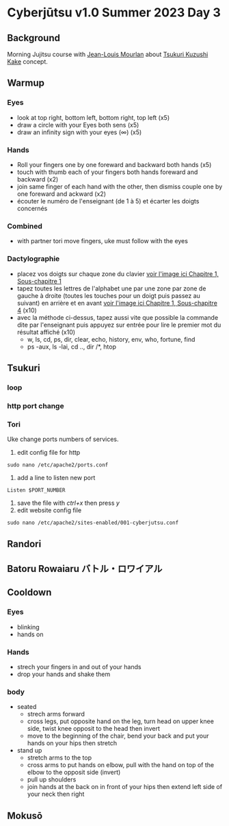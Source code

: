 # Cyberjūtsu v1.0 Summer 2023 Day 3

## Background

Morning Jujitsu course with [Jean-Louis
Mourlan](https://fr.linkedin.com/in/jean-louis-mourlan-30454986) about [Tsukuri
Kuzushi Kake](../../glossary.md#tsukuri-kusushi-kake) concept.

## Warmup

### Eyes

* look at top right, bottom left, bottom right, top left (x5)
* draw a circle with your Eyes both sens (x5)
* draw an infinity sign with your eyes (∞) (x5)

### Hands

* Roll your fingers one by one foreward and backward both hands (x5)
* touch with thumb each of your fingers both hands foreward and backward (x2)
* join same finger of each hand with the other, then dismiss couple one by one
foreward and ackward (x2)
* écouter le numéro de l'enseignant (de 1 à 5) et écarter les doigts concernés

### Combined

* with partner tori move fingers, uke must follow with the eyes

### Dactylographie

* placez vos doigts sur chaque zone du clavier [voir l'image ici Chapitre 1,
Sous-chapitre 1](https://www.wikihow.com/Type#Learning-to-Type)
* tapez toutes les lettres de l'alphabet une par une zone par zone de gauche à
droite (toutes les touches pour un doigt puis passez au suivant) en arrière et
en avant [voir l'image ici Chapitre 1, Sous-chapitre
4](https://www.wikihow.com/Type#Learning-to-Type) (x10)
* avec la méthode ci-dessus, tapez aussi vite que possible la commande dite par
l'enseignant puis appuyez sur entrée pour lire le premier mot du résultat
affiché (x10)
   * w, ls, cd, ps, dir, clear, echo, history, env, who, fortune, find
   * ps -aux, ls -lai, cd .., dir /*, htop

## Tsukuri

### loop

### http port change

### Tori

Uke change ports numbers of services.

1. edit config file for http

```
sudo nano /etc/apache2/ports.conf
```

1. add a line to listen new port

```
Listen $PORT_NUMBER
```

1. save the file with *ctrl+x* then press *y*
1. edit website config file

```
sudo nano /etc/apache2/sites-enabled/001-cyberjutsu.conf
```

## Randori

## Batoru Rowaiaru バトル・ロワイアル

## Cooldown

### Eyes

* blinking
* hands on

### Hands

* strech your fingers in and out of your hands
* drop your hands and shake them

### body

* seated
   * strech arms forward
   * cross legs, put opposite hand on the leg, turn head on upper knee side, twist
knee opposit to the head then invert
   * move to the beginning of the chair, bend your back and put your hands on your
hips then stretch
* stand up
   * stretch arms to the top
   * cross arms to put hands on elbow, pull with the hand on top of the elbow to the
opposit side (invert)
   * pull up shoulders
   * join hands at the back on in front of your hips then extend left side of your
neck then right

## Mokusō
